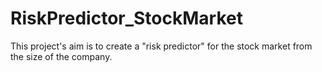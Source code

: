 # RiskPredictor_StockMarket
This project's aim is to create a "risk predictor" for the stock market from the size of the company.

